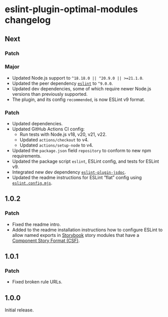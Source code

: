 # eslint-plugin-optimal-modules changelog

## Next

### Patch

### Major

- Updated Node.js support to `^18.18.0 || ^20.9.0 || >=21.1.0`.
- Updated the peer dependency [`eslint`](https://npm.im/eslint) to `^9.0.0`.
- Updated dev dependencies, some of which require newer Node.js versions than previously supported.
- The plugin, and its config `recommended`, is now ESLint v9 format.

### Patch

- Updated dependencies.
- Updated GitHub Actions CI config:
  - Run tests with Node.js v18, v20, v21, v22.
  - Updated `actions/checkout` to v4.
  - Updated `actions/setup-node` to v4.
- Updated the `package.json` field `repository` to conform to new npm requirements.
- Updated the package script `eslint`, ESLint config, and tests for ESLint v9.
- Integrated new dev dependency [`eslint-plugin-jsdoc`](https://npm.im/eslint-plugin-jsdoc).
- Updated the readme instructions for ESLint “flat” config using [`eslint.config.mjs`](https://eslint.org/docs/latest/use/configure/configuration-files#configuration-file).

## 1.0.2

### Patch

- Fixed the readme intro.
- Added to the readme installation instructions how to configure ESLint to allow named exports in [Storybook](https://storybook.js.org) story modules that have a [Component Story Format (CSF)](https://github.com/ComponentDriven/csf).

## 1.0.1

### Patch

- Fixed broken rule URLs.

## 1.0.0

Initial release.

